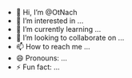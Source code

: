 - 👋 Hi, I’m @OtNach
- 👀 I’m interested in ...
- 🌱 I’m currently learning ...
- 💞️ I’m looking to collaborate on ...
- 📫 How to reach me ...
- 😄 Pronouns: ...
- ⚡ Fun fact: ...

<!---
OtNach/OtNach is a ✨ special ✨ repository because its `README.md` (this file) appears on your GitHub profile.
You can click the Preview link to take a look at your changes.
--->
